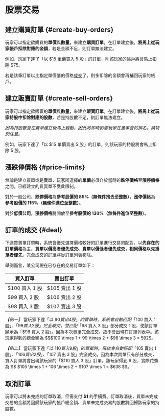 # 股票交易

## 建立購買訂單 {#create-buy-orders}

玩家可以指定欲購買的**單價**與**數量**，來建立**購買訂單**。在訂單建立後，**將馬上從玩家帳戶扣除對應的金額**，若是金額不足，則訂單無法建立。

例如，玩家下達了「以 $15 單價買入 5 股」的訂單，則該玩家的帳戶將會馬上扣除 $75。

若是該筆訂單以比指定單價低的價格[成交](#deal)了，則多扣除的金額會再補回玩家的帳戶。

## 建立販賣訂單 {#create-sell-orders}

玩家可以指定欲販賣的**單價**與**數量**，來建立**販賣訂單**。在訂單建立後，**將馬上從玩家持股中扣除對應的股數**，若是持股數不足，則訂單無法建立。

*因為持股數會在賣單建立後馬上變動，因此將即時影響玩家在董事會的排名，請特別注意。*

例如，玩家下達了「以 $15 單價賣出 5 股」的訂單，則該玩家的持股將會馬上扣除 5 股。

## 漲跌停價格 {#price-limits}

無論是建立買單或是賣單，玩家所選擇的**單價**必須介於當時的**跌停價格**至**漲停價格**之間。已經建立的買賣單不受此限制。

對於一般公司，**跌停價格**為**參考股價的 85%（無條件捨去至整數）**，**漲停價格**為**參考股價的 115%（無條件進位至整數）**。

對於**低價公司**，**漲停價格**將開放至**參考股價的 130%（無條件進位至整數）**。

## 訂單的成交 {#deal}

下達買賣單訂單時，系統會優先選擇價格較好的訂單進行交易的配對，以**先存在的訂單價格**為主，**買單以價高者優先成交、賣單以價低者優先成交，相同價格以先掛單者優先**。完全成交的訂單將從訂單列表移除。

舉例而言，某公司現在已存在的交易訂單如下：

|  買入訂單       |  賣出訂單      |
| ------------- | ------------- |
| $100 買入 1 股 | $105 賣出 1 股 |
| $99 買入 2 股  | $106 賣出 2 股 |
| $98 買入 3 股  | $107 賣出 3 股 |

*【例一】* 當玩家下達「以 $90 賣出 4 股」的賣單時，系統會自動匹配「$100 買入 1 股」、「$99 買入 2 股」完全成交，並匹配「$98 買入 3 股」部分成交 1 股，使該訂單顯示為「$98 買入 2 股」。因為本次賣單完全成交，故不會出現在訂單列表中。該玩家得到的總金額為 $$$100 \times 1 + 99 \times 2 + $98 \times 3 = $592$$。

*【例二】* 當玩家下達「以 $110 買入 9 股」的賣單時，系統會自動匹配「$105 賣出 1 股」、「$106 賣出 2 股」、「$107 賣出 3 股」完全成交。因為本次買單只有部分成交，買入訂單將會出現該玩家的「$110 買入 3 股」訂單。該玩家得到 6 股，實際花費為 $$ $105 \times 1 + 106 \times 2 + $107 \times 1 = $638 $$。

## 取消訂單

玩家可以將未完成的訂單取消，但需支付 **$1** 的手續費。訂單取消後，買單未完成交易的金額將回歸該玩家的帳戶總金額、賣單未完成交易的股數將回歸該玩家的持股數。
